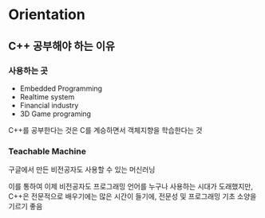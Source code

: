 # Orientation

## C++ 공부해야 하는 이유

### 사용하는 곳

<ul>
    <li>Embedded Programming</li>
    <li>Realtime system</li>
    <li>Financial industry</li>
    <li>3D Game programing</li>
</ul>

<p> C++를 공부한다는 것은 C를 계승하면서 객체지향을 학습한다는 것</p>

### Teachable Machine

<p> 구글에서 만든 비전공자도 사용할 수 있는 머신러닝 </p>
<p> 이를 통하여 이제 비전공자도 프로그래밍 언어를 누구나 사용하는 시대가 도래했지만, C++은 전문적으로 배우기에는 많은 시간이 들기에, 전문성 및 프로그래밍 기초 소양을 기르기 좋음 </p>

